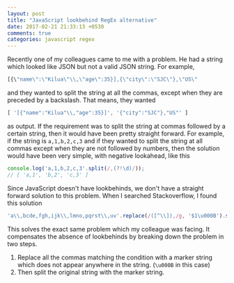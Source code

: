 ```yaml
---
layout: post
title: "JavaScript lookbehind RegEx alternative"
date: 2017-02-21 21:33:13 +0530
comments: true
categories: javascript regex
---
```


Recently one of my colleagues came to me with a problem. He had a string which looked like JSON but not a valid JSON string. For example,

```js
[{\"name\":\"Kilua\"\\,\"age\":35}],{\"city\":\"SJC\"},\"US\"
```

and they wanted to split the string at all the commas, except when they are preceded by a backslash. That means, they wanted

```js
[ '[{"name":"Kilua"\\,"age":35}]', '{"city":"SJC"},"US"' ]
```

as output. If the requirement was to split the string at commas followed by a certain string, then it would have been pretty straight forward. For example, if the string is `a,1,b,2,c,3` and if they wanted to split the string at all commas except when they are not followed by numbers, then the solution would have been very simple, with negative lookahead, like this

```js
console.log('a,1,b,2,c,3'.split(/,(?!\d)/));
// [ 'a,1', 'b,2', 'c,3' ]
```

Since JavaScript doesn't have lookbehinds, we don't have a straight forward solution to this problem. When I searched Stackoverflow, I found this solution

```js WTK's answer in Stackoverflow http://stackoverflow.com/a/7330150/1903116
'a\\,bcde,fgh,ijk\\,lmno,pqrst\\,uv'.replace(/([^\\]),/g, '$1\u000B').split('\u000B')
```

This solves the exact same problem which my colleague was facing. It compensates the absence of lookbehinds by breaking down the problem in two steps.

1. Replace all the commas matching the condition with a marker string which does not appear anywhere in the string. (`\u000B` in this case)
2. Then split the original string with the marker string.
